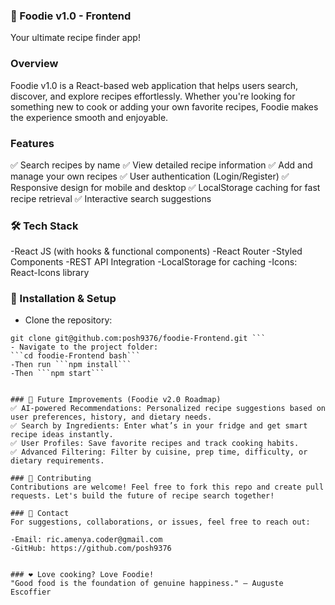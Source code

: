 ### 🥗 Foodie v1.0 - Frontend
Your ultimate recipe finder app!

### Overview
Foodie v1.0 is a React-based web application that helps users search, discover, and explore recipes effortlessly. Whether you're looking for something new to cook or adding your own favorite recipes, Foodie makes the experience smooth and enjoyable.

### Features
✅ Search recipes by name
✅ View detailed recipe information
✅ Add and manage your own recipes
✅ User authentication (Login/Register)
✅ Responsive design for mobile and desktop
✅ LocalStorage caching for fast recipe retrieval
✅ Interactive search suggestions

### 🛠️ Tech Stack

-React JS (with hooks & functional components)
-React Router
-Styled Components
-REST API Integration
-LocalStorage for caching
-Icons: React-Icons library


### 💾 Installation & Setup
- Clone the repository:
```
git clone git@github.com:posh9376/foodie-Frontend.git ```
- Navigate to the project folder:
```cd foodie-Frontend bash```
-Then run ```npm install```
-Then ```npm start```


### 🔮 Future Improvements (Foodie v2.0 Roadmap)
✅ AI-powered Recommendations: Personalized recipe suggestions based on user preferences, history, and dietary needs.
✅ Search by Ingredients: Enter what’s in your fridge and get smart recipe ideas instantly.
✅ User Profiles: Save favorite recipes and track cooking habits.
✅ Advanced Filtering: Filter by cuisine, prep time, difficulty, or dietary requirements.

### 🙌 Contributing
Contributions are welcome! Feel free to fork this repo and create pull requests. Let's build the future of recipe search together!

### 📧 Contact
For suggestions, collaborations, or issues, feel free to reach out:

-Email: ric.amenya.coder@gmail.com
-GitHub: https://github.com/posh9376


### ❤️ Love cooking? Love Foodie!
"Good food is the foundation of genuine happiness." — Auguste Escoffier


